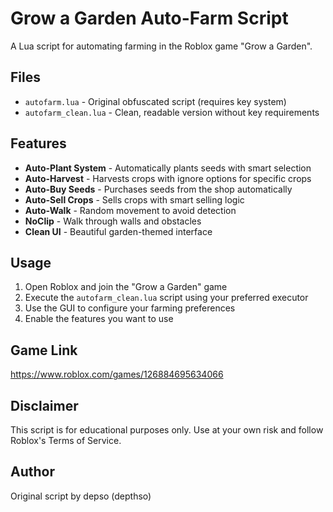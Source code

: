 # Grow a Garden Auto-Farm Script

A Lua script for automating farming in the Roblox game "Grow a Garden".

## Files

- `autofarm.lua` - Original obfuscated script (requires key system)
- `autofarm_clean.lua` - Clean, readable version without key requirements

## Features

- **Auto-Plant System** - Automatically plants seeds with smart selection
- **Auto-Harvest** - Harvests crops with ignore options for specific crops
- **Auto-Buy Seeds** - Purchases seeds from the shop automatically
- **Auto-Sell Crops** - Sells crops with smart selling logic
- **Auto-Walk** - Random movement to avoid detection
- **NoClip** - Walk through walls and obstacles
- **Clean UI** - Beautiful garden-themed interface

## Usage

1. Open Roblox and join the "Grow a Garden" game
2. Execute the `autofarm_clean.lua` script using your preferred executor
3. Use the GUI to configure your farming preferences
4. Enable the features you want to use

## Game Link

https://www.roblox.com/games/126884695634066

## Disclaimer

This script is for educational purposes only. Use at your own risk and follow Roblox's Terms of Service.

## Author

Original script by depso (depthso)